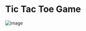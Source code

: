 # Tic Tac Toe Game
![image](https://github.com/user-attachments/assets/fe59fbbb-fdbe-458a-9958-ba9d00e38660)

